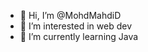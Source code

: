 - 👋 Hi, I’m @MohdMahdiD
- 👀 I’m interested in web dev
- 🌱 I’m currently learning Java

<!---
MohdMahdiD/MohdMahdiD is a ✨ special ✨ repository because its `README.md` (this file) appears on your GitHub profile.
You can click the Preview link to take a look at your changes.
--->
